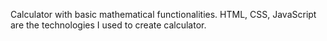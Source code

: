 Calculator with basic mathematical functionalities.
HTML, CSS, JavaScript are the technologies I used to create calculator.
